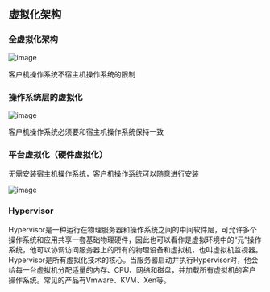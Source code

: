 ## 虚拟化架构
### 全虚拟化架构

![image](https://user-images.githubusercontent.com/87458342/134765255-5f9a2c30-d1a0-494a-b1c0-8bea17ed0eca.png)

客户机操作系统不宿主机操作系统的限制

### 操作系统层的虚拟化

![image](https://user-images.githubusercontent.com/87458342/134765287-ee5d3aed-d658-459e-a485-ea21b7595f07.png)

客户机操作系统必须要和宿主机操作系统保持一致

### 平台虚拟化（硬件虚拟化）

无需安装宿主机操作系统，客户机操作系统可以随意进行安装

![image](https://user-images.githubusercontent.com/87458342/134765323-7ea39d1f-4e93-4f27-8396-082e422edf10.png)

### Hypervisor
Hypervisor是一种运行在物理服务器和操作系统之间的中间软件层，可允许多个操作系统和应用共享一套基础物理硬件，因此也可以看作是虚拟环境中的“元”操作系统，他可以协调访问服务器上的所有的物理设备和虚拟机，也叫虚拟机监视器。Hypervisor是所有虚拟化技术的核心。当服务器启动并执行Hypervisor时，他会给每一台虚拟机分配适量的内存、CPU、网络和磁盘，并加载所有虚拟机的客户操作系统。常见的产品有Vmware、KVM、Xen等。

